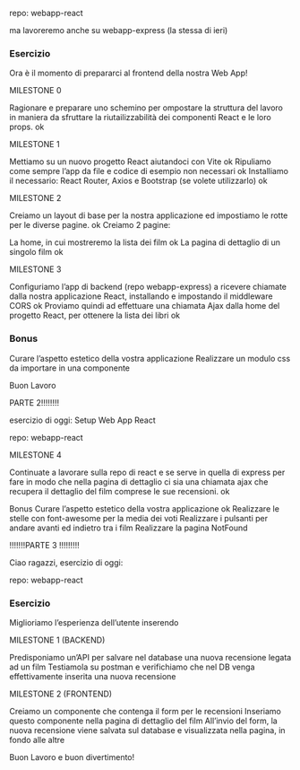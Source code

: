 repo: webapp-react

ma lavoreremo anche su webapp-express (la stessa di ieri)

### Esercizio

Ora è il momento di prepararci al frontend della nostra Web App!

MILESTONE 0

Ragionare e preparare uno schemino per ompostare la struttura del lavoro in maniera da sfruttare la riutailizzabilità dei componenti React e le loro props. ok

MILESTONE 1

Mettiamo su un nuovo progetto React aiutandoci con Vite ok
Ripuliamo come sempre l’app da file e codice di esempio non necessari ok
Installiamo il necessario: React Router, Axios e Bootstrap (se volete utilizzarlo) ok

MILESTONE 2

Creiamo un layout di base per la nostra applicazione ed impostiamo le rotte per le diverse pagine. ok
Creiamo 2 pagine:

La home, in cui mostreremo la lista dei film ok
La pagina di dettaglio di un singolo film ok

MILESTONE 3

Configuriamo l’app di backend (repo webapp-express) a ricevere chiamate dalla nostra applicazione React, installando e impostando il middleware CORS ok
Proviamo quindi ad effettuare una chiamata Ajax dalla home del progetto React, per ottenere la lista dei libri ok

### Bonus

Curare l’aspetto estetico della vostra applicazione
Realizzare un modulo css da importare in una componente

Buon Lavoro

PARTE 2!!!!!!!!

esercizio di oggi: Setup Web App React

repo: webapp-react

MILESTONE 4

Continuate a lavorare sulla repo di react e se serve in quella di express per fare in modo che nella pagina di dettaglio ci sia una chiamata ajax che recupera il dettaglio del film comprese le sue recensioni. ok

Bonus
Curare l’aspetto estetico della vostra applicazione ok
Realizzare le stelle con font-awesome per la media dei voti
Realizzare i pulsanti per andare avanti ed indietro tra i film
Realizzare la pagina NotFound

!!!!!!!PARTE 3 !!!!!!!!!

Ciao ragazzi,
esercizio di oggi:

repo: webapp-react

### Esercizio

Miglioriamo l’esperienza dell’utente inserendo

MILESTONE 1 (BACKEND)

Predisponiamo un’API per salvare nel database una nuova recensione legata ad un film
Testiamola su postman e verifichiamo che nel DB venga effettivamente inserita una nuova recensione

MILESTONE 2 (FRONTEND)

Creiamo un componente che contenga il form per le recensioni
Inseriamo questo componente nella pagina di dettaglio del film
All’invio del form, la nuova recensione viene salvata sul database e visualizzata nella pagina, in fondo alle altre

Buon Lavoro e buon divertimento!
